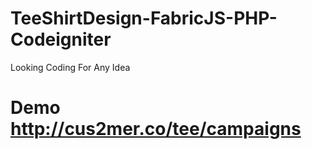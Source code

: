 # TeeShirtDesign-FabricJS-PHP-Codeigniter
Looking Coding For Any Idea

# Demo http://cus2mer.co/tee/campaigns
